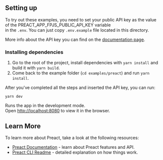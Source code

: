 ## Setting up
To try out these examples, you need to set your public API key as the value of the PREACT_APP_FPJS_PUBLIC_API_KEY variable\
in the `.env`. You can just copy `.env.example` file located in this directory.

More info about the API key you can find on the [documentation page](https://dev.fingerprintjs.com/docs/js-agent#agent-initialization).

### Installing dependencies
1. Go to the root of the project, install dependencies with `yarn install` and build it with `yarn build`.
2. Come back to the example folder (`cd examples/preact`) and run `yarn install`.

After you've completed all the steps and inserted the API key, you can run:
```shell
yarn dev
```

Runs the app in the development mode.\
Open [http://localhost:8080](http://localhost:8080) to view it in the browser.

## Learn More

To learn more about Preact, take a look at the following resources:

- [Preact Documentation](https://preactjs.com/) - learn about Preact features and API.
- [Preact CLI Readme](https://github.com/developit/preact-cli/blob/master/README.md) - detailed explanation on how things work.

